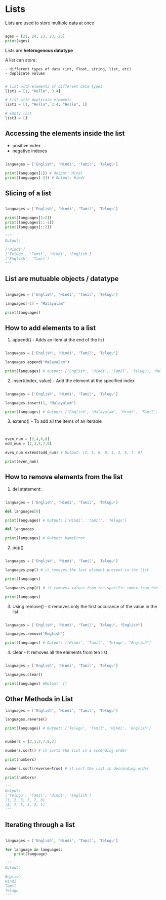 # Lists

Lists are used to store multiple data at once

```python

ages = [21, 24, 23, 23, 25]
print(ages)

```


Lists are **heterogenous datatype**

A list can store:

    - different types of data (int, float, string, list, etc)
    - duplicate values

```python

# list with elements of different data types
list1 = [1, "Hello", 3.4]

# list with duplicate elements
list1 = [1, "Hello", 3.4, "Hello", 1]

# empty list
list3 = []

```

## Accessing the elements inside the list

- positive index
- negative indexes

```python

languages = ['English', 'Hindi', 'Tamil', 'Telugu']

print(languages[1]) # Output: Hindi
print(languages[-3]) # Output: Hindi
```

## Slicing of a list

```python

languages = ['English', 'Hindi', 'Tamil', 'Telugu']

print(languages[1:2])
print(languages[::-1])
print(languages[::2])

"""
Output:

['Hindi']
['Telugu', 'Tamil', 'Hindi', 'English']
['English', 'Tamil']
"""

```


## **List are mutuable objects / datatype**

```python

languages = ['English', 'Hindi', 'Tamil', 'Telugu']

languages[-1] = "Malayalam"

print(languages)

```

## How to add elements to a list

1. append() - Adds an item at the end of the list

```python

languages = ['English', 'Hindi', 'Tamil', 'Telugu']

languages.append("Malayalam")

print(languages) # output: ['English', 'Hindi', 'Tamil', 'Telugu', 'Malayalam']

```


2. insert(index, value) - Add the element at the specified index

```python

languages = ['English', 'Hindi', 'Tamil', 'Telugu']

languages.insert(1, "Malayalam")

print(languages) # Output: ['English', 'Malayalam', 'Hindi', 'Tamil', 'Telugu']
```

3. extend() - To add all the items of an iterable

```python


even_num = [2,4,6,8]
odd_num = [1,3,5,7,9]

even_num.extend(odd_num) # Output: [2, 4, 6, 8, 1, 3, 5, 7, 9]

print(even_num)


```

## How to remove elements from the list

1. del statement:

```python

languages = ['English', 'Hindi', 'Tamil', 'Telugu']

del languages[0] 

print(languages) # Output: ['Hindi', 'Tamil', 'Telugu']

del languages 

print(languages) # Output: NameError

```


2. pop()

```python

languages = ['English', 'Hindi', 'Tamil', 'Telugu']

languages.pop() # it removes the last element present in the list

print(languages)

languages.pop(0) # it removes values from the specific index from the list

print(languages)

```


3. Using remove() - it removes only the first occurance of the value in the list

```python

languages = ['English', 'Hindi', 'Tamil', 'Telugu', "English"]

languages.remove("English")

print(languages) # Output: ['Hindi', 'Tamil', 'Telugu', "English"]
```

4. clear - It removes all the elements from teh list

```python

languages = ['English', 'Hindi', 'Tamil', 'Telugu']

languages.clear()

print(languages) #Output  []

```


## Other Methods in List

```python
languages = ['English', 'Hindi', 'Tamil', 'Telugu']

languages.reverse()

print(languages) # Output: ['Telugu', 'Tamil', 'Hindi', 'English']


numbers = [3,1,5,7,8,2]

numbers.sort() # it sorts the list in a ascending order

print(numbers)

numbers.sort(reverse=True) # it sort the list in descending order

print(numbers)

'''
Output:
['Telugu', 'Tamil', 'Hindi', 'English']
[1, 2, 3, 5, 7, 8]
[8, 7, 5, 3, 2, 1]
'''
```

## Iterating through a list

```python

languages = ['English', 'Hindi', 'Tamil', 'Telugu']

for language in languages:
    print(language)

'''
Output:

English
Hindi
Tamil
Telugu
'''

```